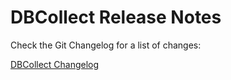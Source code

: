 # DBCollect Release Notes

Check the Git Changelog for a list of changes:

[DBCollect Changelog](https://github.com/outrunnl/dbcollect/commits/master)


